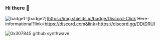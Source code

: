 ### Hi there 👋

![badge1](https://img.shields.io/badge/Language-CSS%20%2F%20JS%20%2F%20HTML%20%2F%20PY-blueviolet) 
![badge2](https://img.shields.io/badge/Discord-Click Here-informational?link=https://discord.com&link=https://discord.gg/DDtDRU)

![0x307845 github synthwave](https://github-readme-stats.vercel.app/api?username=0x307845&show_icons=true&theme=tokyonight)
